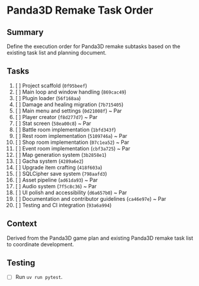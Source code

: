 # Panda3D Remake Task Order

## Summary
Define the execution order for Panda3D remake subtasks based on the existing task list and planning document.

## Tasks
1. [ ] Project scaffold (`0f95beef`)
2. [ ] Main loop and window handling (`869cac49`)
3. [ ] Plugin loader (`56f168aa`)
4. [ ] Damage and healing migration (`7b715405`)
5. [ ] Main menu and settings (`0d21008f`) ~ Par
6. [ ] Player creator (`f8d277d7`) ~ Par
7. [ ] Stat screen (`58ea00c8`) ~ Par
8. [ ] Battle room implementation (`1bfd343f`)
9. [ ] Rest room implementation (`5109746a`) ~ Par
10. [ ] Shop room implementation (`07c1ea52`) ~ Par
11. [ ] Event room implementation (`cbf3a725`) ~ Par
12. [ ] Map generation system (`3b2858e1`)
13. [ ] Gacha system (`4289a6e2`)
14. [ ] Upgrade item crafting (`418f603a`)
15. [ ] SQLCipher save system (`798aafd3`)
16. [ ] Asset pipeline (`ad61da93`) ~ Par
17. [ ] Audio system (`7f5c8c36`) ~ Par
18. [ ] UI polish and accessibility (`d6a657b0`) ~ Par
19. [ ] Documentation and contributor guidelines (`ca46e97e`) ~ Par
20. [ ] Testing and CI integration (`93a6a994`)

## Context
Derived from the Panda3D game plan and existing Panda3D remake task list to coordinate development.

## Testing
- [ ] Run `uv run pytest`.
